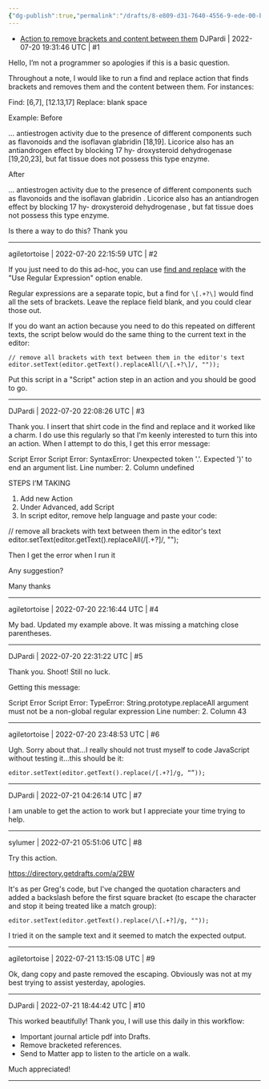 ```yaml
---
{"dg-publish":true,"permalink":"/drafts/8-e809-d31-7640-4556-9-ede-00-b0-a813789-f/","dgHomeLink":true,"dgPassFrontmatter":false}
---
```


- [Action to remove brackets and content between them](https://forums.getdrafts.com/t/action-to-remove-brackets-and-content-between-them/13015)
DJPardi | 2022-07-20 19:31:46 UTC | #1

Hello, I’m not a programmer so apologies if this is a basic question. 

Throughout a note, I would like to run a find and replace action that finds brackets and removes them and the content between them. For instances:

Find: [6,7], [12.13,17]
Replace: blank space 

Example: 
Before

… antiestrogen activity due to the presence of different components such as flavonoids and the isoflavan glabridin [18,19]. Licorice also has an antiandrogen effect by blocking 17 hy- droxysteroid dehydrogenase [19,20,23], but fat tissue does not possess this type enzyme.

After 

… antiestrogen activity due to the presence of different components such as flavonoids and the isoflavan glabridin . Licorice also has an antiandrogen effect by blocking 17 hy- droxysteroid dehydrogenase , but fat tissue does not possess this type enzyme.

Is there a way to do this?
Thank you

-------------------------

agiletortoise | 2022-07-20 22:15:59 UTC | #2

If you just need to do this ad-hoc, you can use [find and replace](https://docs.getdrafts.com/docs/editor/find) with the "Use Regular Expression" option enable.

Regular expressions are a separate topic, but a find for `\[.+?\]` would find all the sets of brackets. Leave the replace field blank, and you could clear those out.

If you do want an action because you need to do this repeated on different texts, the script below would do the same thing to the current text in the editor:

```
// remove all brackets with text between them in the editor's text
editor.setText(editor.getText().replaceAll(/\[.+?\]/, ""));
```

Put this script in a "Script" action step in an action and you should be good to go.

-------------------------

DJPardi | 2022-07-20 22:08:26 UTC | #3

Thank you. I insert that shirt code in the find and replace and it worked like a charm. I do use this regularly so that I'm keenly interested to turn this into an action. When I attempt to do this, I get this error message:

Script Error
Script Error: SyntaxError: Unexpected
token '.'. Expected ')' to end an
argument list.
Line number: 2. Column undefined


STEPS I’M TAKING 
1. Add new Action
2. Under Advanced, add Script
3. In script editor, remove help language and paste your code:

// remove all brackets with text between them in the editor's text
editor.setText(editor.getText().replaceAll(/\[.+?\]/, "");

Then I get the error when I run it 

Any suggestion?

Many thanks

-------------------------

agiletortoise | 2022-07-20 22:16:44 UTC | #4

My bad. Updated my example above. It was missing a matching close parentheses.

-------------------------

DJPardi | 2022-07-20 22:31:22 UTC | #5

Thank you. Shoot! Still no luck. 

Getting this message:

Script Error
Script Error: TypeError:
String.prototype.replaceAll argument
must not be a non-global regular
expression
Line number: 2. Column 43

-------------------------

agiletortoise | 2022-07-20 23:48:53 UTC | #6

Ugh. Sorry about that…I really should not trust myself to code JavaScript without testing it…this should be it:

```
editor.setText(editor.getText().replace(/[.+?]/g, “”));
```

-------------------------

DJPardi | 2022-07-21 04:26:14 UTC | #7

I am unable to get the action to work but I appreciate your time trying to help.

-------------------------

sylumer | 2022-07-21 05:51:06 UTC | #8

Try this action.

https://directory.getdrafts.com/a/2BW

It's as per Greg's code, but I've changed the quotation characters and added a backslash before the first square bracket (to escape the character and stop it being treated like a match group):

```
editor.setText(editor.getText().replace(/\[.+?]/g, ""));
```

I tried it on the sample text and it seemed to match the expected output.

-------------------------

agiletortoise | 2022-07-21 13:15:08 UTC | #9

Ok, dang copy and paste removed the escaping. Obviously was not at my best trying to assist yesterday, apologies.

-------------------------

DJPardi | 2022-07-21 18:44:42 UTC | #10

This worked beautifully! Thank you, I will use this daily in this workflow:

- Important journal article pdf into Drafts.
- Remove bracketed references. 
- Send to Matter app to listen to the article on a  walk. 

Much appreciated!

-------------------------

